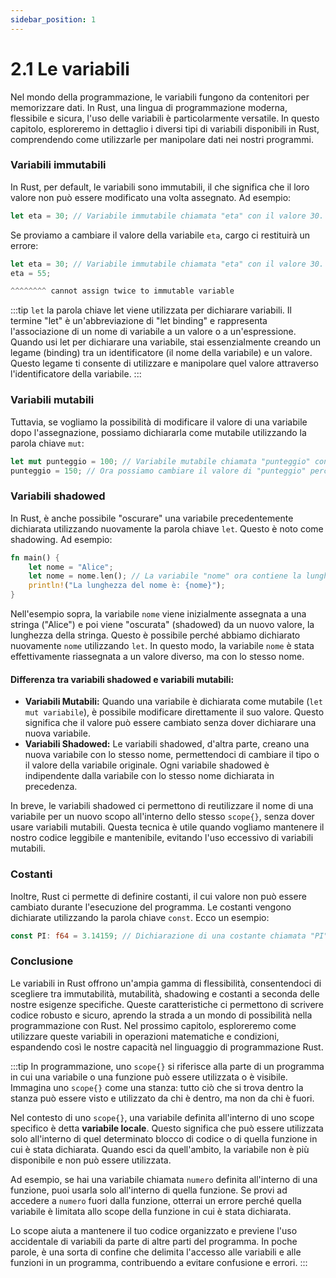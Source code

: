 ```yaml
---
sidebar_position: 1
---
```

# 2.1 Le variabili
Nel mondo della programmazione, le variabili fungono da contenitori per memorizzare dati. In Rust, una lingua di programmazione moderna, flessibile e sicura, l'uso delle variabili è particolarmente versatile. In questo capitolo, esploreremo in dettaglio i diversi tipi di variabili disponibili in Rust, comprendendo come utilizzarle per manipolare dati nei nostri programmi.

### Variabili immutabili
In Rust, per default, le variabili sono immutabili, il che significa che il loro valore non può essere modificato una volta assegnato. Ad esempio:

```rust
let eta = 30; // Variabile immutabile chiamata "eta" con il valore 30.
```

Se proviamo a cambiare il valore della variabile `eta`, cargo ci restituirà un errore:

```rust
let eta = 30; // Variabile immutabile chiamata "eta" con il valore 30.
eta = 55;
```
```rust
^^^^^^^^ cannot assign twice to immutable variable
```

:::tip
`let` la parola chiave let viene utilizzata per dichiarare variabili. Il termine "let" è un'abbreviazione di "let binding" e rappresenta l'associazione di un nome di variabile a un valore o a un'espressione. Quando usi let per dichiarare una variabile, stai essenzialmente creando un legame (binding) tra un identificatore (il nome della variabile) e un valore. Questo legame ti consente di utilizzare e manipolare quel valore attraverso l'identificatore della variabile.
:::

### Variabili mutabili
Tuttavia, se vogliamo la possibilità di modificare il valore di una variabile dopo l'assegnazione, possiamo dichiararla come mutabile utilizzando la parola chiave `mut`:

```rust
let mut punteggio = 100; // Variabile mutabile chiamata "punteggio" con il valore 100.
punteggio = 150; // Ora possiamo cambiare il valore di "punteggio" perché è mutabile.
```

### Variabili shadowed
In Rust, è anche possibile "oscurare" una variabile precedentemente dichiarata utilizzando nuovamente la parola chiave `let`. Questo è noto come shadowing. Ad esempio:

```rust
fn main() {
    let nome = "Alice";
    let nome = nome.len(); // La variabile "nome" ora contiene la lunghezza della stringa originale.
    println!("La lunghezza del nome è: {nome}");
}
```

Nell'esempio sopra, la variabile `nome` viene inizialmente assegnata a una stringa ("Alice") e poi viene "oscurata" (shadowed) da un nuovo valore, la lunghezza della stringa. Questo è possibile perché abbiamo dichiarato nuovamente `nome` utilizzando `let`. In questo modo, la variabile `nome` è stata effettivamente riassegnata a un valore diverso, ma con lo stesso nome.

#### Differenza tra variabili shadowed e variabili mutabili:
- **Variabili Mutabili:** Quando una variabile è dichiarata come mutabile (`let mut variabile`), è possibile modificare direttamente il suo valore. Questo significa che il valore può essere cambiato senza dover dichiarare una nuova variabile.
- **Variabili Shadowed:** Le variabili shadowed, d'altra parte, creano una nuova variabile con lo stesso nome, permettendoci di cambiare il tipo o il valore della variabile originale. Ogni variabile shadowed è indipendente dalla variabile con lo stesso nome dichiarata in precedenza.

In breve, le variabili shadowed ci permettono di reutilizzare il nome di una variabile per un nuovo scopo all'interno dello stesso `scope{}`, senza dover usare variabili mutabili. Questa tecnica è utile quando vogliamo mantenere il nostro codice leggibile e mantenibile, evitando l'uso eccessivo di variabili mutabili.

### Costanti
Inoltre, Rust ci permette di definire costanti, il cui valore non può essere cambiato durante l'esecuzione del programma. Le costanti vengono dichiarate utilizzando la parola chiave `const`. Ecco un esempio:

```rust
const PI: f64 = 3.14159; // Dichiarazione di una costante chiamata "PI" con valore 3.14159.
```

### Conclusione
Le variabili in Rust offrono un'ampia gamma di flessibilità, consentendoci di scegliere tra immutabilità, mutabilità, shadowing e costanti a seconda delle nostre esigenze specifiche. Queste caratteristiche ci permettono di scrivere codice robusto e sicuro, aprendo la strada a un mondo di possibilità nella programmazione con Rust. Nel prossimo capitolo, esploreremo come utilizzare queste variabili in operazioni matematiche e condizioni, espandendo così le nostre capacità nel linguaggio di programmazione Rust.

:::tip
In programmazione, uno `scope{}` si riferisce alla parte di un programma in cui una variabile o una funzione può essere utilizzata o è visibile. Immagina uno `scope{}` come una stanza: tutto ciò che si trova dentro la stanza può essere visto e utilizzato da chi è dentro, ma non da chi è fuori.

Nel contesto di uno `scope{}`, una variabile definita all'interno di uno scope specifico è detta **variabile locale**. Questo significa che può essere utilizzata solo all'interno di quel determinato blocco di codice o di quella funzione in cui è stata dichiarata. Quando esci da quell'ambito, la variabile non è più disponibile e non può essere utilizzata.

Ad esempio, se hai una variabile chiamata `numero` definita all'interno di una funzione, puoi usarla solo all'interno di quella funzione. Se provi ad accedere a `numero` fuori dalla funzione, otterrai un errore perché quella variabile è limitata allo scope della funzione in cui è stata dichiarata.

Lo scope aiuta a mantenere il tuo codice organizzato e previene l'uso accidentale di variabili da parte di altre parti del programma. In poche parole, è una sorta di confine che delimita l'accesso alle variabili e alle funzioni in un programma, contribuendo a evitare confusione e errori.
:::
